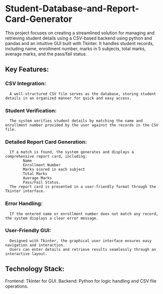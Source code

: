 # Student-Database-and-Report-Card-Generator

This project focuses on creating a streamlined solution for managing and retrieving student details using a CSV-based backend using python and pandas and an intuitive GUI built with Tkinter. It handles student records, including name, enrollment number, marks in 5 subjects, total marks, average marks, and the pass/fail status.

## **Key Features:**

### CSV Integration:
      A well-structured CSV file serves as the database, storing student details in an organized manner for quick and easy access.

### Student Verification: 
      The system verifies student details by matching the name and enrollment number provided by the user against the records in the CSV file.

### Detailed Report Card Generation:
      If a match is found, the system generates and displays a comprehensive report card, including:      
            Name            
            Enrollment Number            
            Marks scored in each subject            
            Total Marks            
            Average Marks
            Pass/Fail Status.            
      The report card is presented in a user-friendly format through the Tkinter interface.

### Error Handling:
      If the entered name or enrollment number does not match any record, the system displays a clear error message.

### User-Friendly GUI:
      Designed with Tkinter, the graphical user interface ensures easy navigation and interaction.
      Users can enter details and retrieve results seamlessly through an interactive layout.

## **Technology Stack:**

Frontend: Tkinter for GUI.
Backend: Python for logic handling and CSV file operations.
